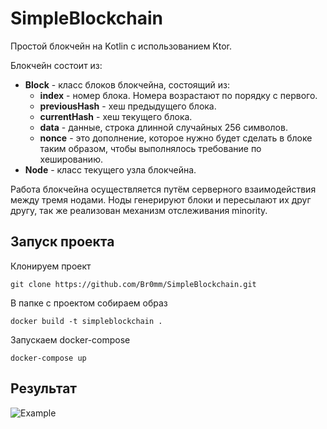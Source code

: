 # SimpleBlockchain

Простой блокчейн на Kotlin с использованием Ktor.

Блокчейн состоит из:
- **Block** - класс блоков блокчейна, состоящий из:
    - **index** - номер блока. Номера возрастают по порядку с первого.
    - **previousHash** - хеш предыдущего блока.
    - **currentHash** - хеш текущего блока.
    - **data** - данные, строка длинной случайных 256 символов.
    - **nonce** - это дополнение, которое нужно будет сделать в блоке таким образом, чтобы выполнялось требование по хешированию.
- **Node** - класс текущего узла блокчейна.

Работа блокчейна осуществляется путём серверного взаимодействия между тремя нодами. Ноды генерируют блоки и пересылают их друг другу, так же реализован механизм отслеживания minority.

## Запуск проекта

Клонируем проект

```git clone https://github.com/Br0mm/SimpleBlockchain.git```

В папке с проектом собираем образ

```docker build -t simpleblockchain .```

Запускаем docker-compose

```docker-compose up```
## Результат

![Example](screenshot/result.png)